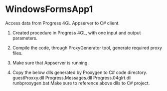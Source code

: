 # WindowsFormsApp1
Access  data from Progress 4GL Appserver to C# client.
1. Created procedure in Progress 4GL, with one input and output parameters.
2. Compile the code, through ProxyGenerator tool, generate required proxy files.
3. Make sure that Appserver is  running.

1. Copy the below dlls generated by Proxygen to C# code directory.
  guestProxxy.dll
  Progress.Messages.dll
  Progress.04glrt.dll
  runbproxygen.bat
  Make sure to reference above dlls to C# project.
